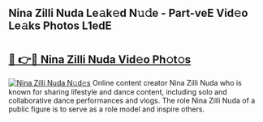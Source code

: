 ## Nina Zilli Nuda Le𝚊k𝚎d N𝚞𝚍e - Part-veE Vid𝚎o Le𝚊ks Photos L1edE

# <h2><a href="http://fbfhw9.evod.top/?m=Nina+Zilli+Nuda">🔗 👉🔴 Nina Zilli Nuda Vid𝚎o Ph𝚘t𝚘s</a></h2>

[![Nina Zilli Nuda N𝚞d𝚎s](https://i.imgur.com/8V9OHl7.gif)](http://fbfhw9.evod.top/?m=Nina+Zilli+Nuda)
Online content creator Nina Zilli Nuda who is known for sharing lifestyle and dance content, including solo and collaborative dance performances and vlogs. The role Nina Zilli Nuda of a public figure is to serve as a role model and inspire others. 

